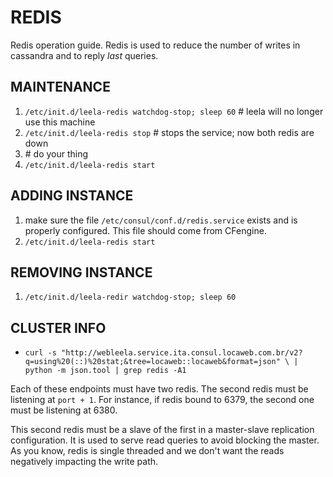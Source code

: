 REDIS
=====

Redis operation guide. Redis is used to reduce the number of writes in
cassandra and to reply *last* queries.

MAINTENANCE
-----------

1. `/etc/init.d/leela-redis watchdog-stop; sleep 60`  # leela will no longer use this machine
2. `/etc/init.d/leela-redis stop`                     # stops the service; now both redis are down
3. \# do your thing
4. `/etc/init.d/leela-redis start`

ADDING INSTANCE
---------------

1. make sure the file `/etc/consul/conf.d/redis.service` exists and is
properly configured. This file should come from CFengine.
2. `/etc/init.d/leela-redis start`

REMOVING INSTANCE
-----------------

1. `/etc/init.d/leela-redir watchdog-stop; sleep 60`

CLUSTER INFO
------------

* `curl -s "http://webleela.service.ita.consul.locaweb.com.br/v2?q=using%20(::)%20stat;&tree=locaweb::locaweb&format=json" \
    | python -m json.tool | grep redis -A1`

Each of these endpoints must have two redis. The second redis must be
listening at `port + 1`. For instance, if redis bound to 6379, the
second one must be listening at 6380.

This second redis must be a slave of the first in a master-slave
replication configuration. It is used to serve read queries to avoid
blocking the master. As you know, redis is single threaded and we
don't want the reads negatively impacting the write path.
